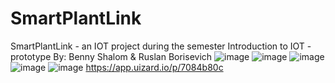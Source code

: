 # SmartPlantLink
SmartPlantLink - an IOT project during the semester
Introduction to IOT - prototype
By: Benny Shalom & Ruslan Borisevich
![image](https://user-images.githubusercontent.com/73943596/212539126-1851f762-49c4-43e8-8fb7-8bc685f2b385.png)
![image](https://user-images.githubusercontent.com/73943596/212539134-cab89421-7e41-4022-83c2-37b09ea8e500.png)
![image](https://user-images.githubusercontent.com/73943596/212539151-09df0633-dfd6-4590-be65-3f00955bfd34.png)
![image](https://user-images.githubusercontent.com/73943596/212539155-def39cd2-7f0e-4a71-9252-bf66b1323684.png)
![image](https://user-images.githubusercontent.com/73943596/212539189-a29990be-9e06-42e8-817e-fa4f7ddb8412.png)
https://app.uizard.io/p/7084b80c
